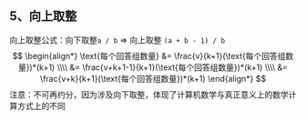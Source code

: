 ## 5、向上取整

向上取整公式：向下取整`a / b` => 向上取整 `(a + b - 1) / b `
$$
\begin{align*}
\text{每个回答组数量} &= \frac{v}{k+1}(\text{每个回答组数量})*(k+1) \\\\
  &= \frac{v+k+1-1}{k+1}(\text{每个回答组数量})*(k+1) \\\\
  &= \frac{v+k}{k+1}(\text{每个回答组数量})*(k+1)
\end{align*}
$$
注意：不可再约分，因为涉及向下取整，体现了计算机数学与真正意义上的数学计算方式上的不同